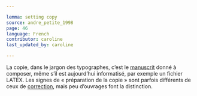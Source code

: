 ```yaml
---

lemma: setting copy
source: andre_petite_1998
page: 46
language: French
contributor: caroline
last_updated_by: caroline

---
```


La copie, dans le jargon des typographes, c’est le [manuscrit](manuscript.html) donné à composer, même s’il est aujourd’hui informatisé, par exemple un fichier LATEX. Les signes de « préparation de la copie » sont parfois différents de ceux de [correction](correction.html), mais peu d’ouvrages font la distinction.
